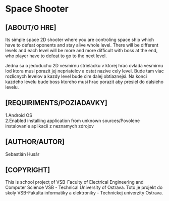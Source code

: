# Space Shooter

## [ABOUT/O HRE]

Its simple space 2D shooter where you are controling space ship which have to defeat oponents and stay alive whole level. There will be 
different levels and each level will be more and more difficult with boss at the end, who player have to defeat to go to the next level.

Jedna sa o jedoduchu 2D vesmirnu strielacku v ktorej hrac ovlada vesmirnu lod ktora musi porazit jej nepriatelov a ostat nazive cely level. 
Bude tam viac rozlicnych levelov a kazdy level bude cim dalej obtiaznejsi. Na konci kazdeho levelu bude boss ktoreho musi hrac porazit aby
presiel do dalsieho levelu.


## [REQUIRIMENTS/POZIADAVKY]

1.Android OS  
2.Enabled installing application from unknown sources/Povolene instalovanie aplikacii z neznamych zdrojov


## [AUTHOR/AUTOR]
Sebastián Husár


## [COPYRIGHT]
This is school project of VSB-Faculty of Electrical Engineering and Computer Science VŠB - Technical University of Ostrava.
Toto je projekt do skoly VSB-Fakulta informatiky a elektroniky - Technickej univerzity Ostrava.

